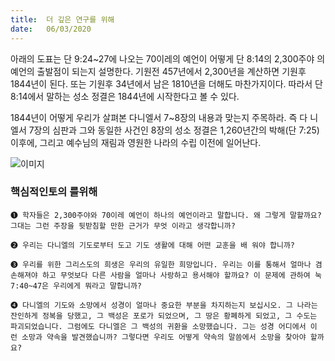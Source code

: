 ```yaml
---
title:  더 깊은 연구를 위해
date:   06/03/2020
---
```


아래의 도표는 단 9:24~27에 나오는 70이레의 예언이 어떻게 단 8:14의 2,300주야
의 예언의 출발점이 되는지 설명한다. 기원전 457년에서 2,300년을 계산하면 기원후
1844년이 된다. 또는 기원후 34년에서 남은 1810년을 더해도 마찬가지이다. 따라서 단
8:14에서 말하는 성소 정결은 1844년에 시작한다고 볼 수 있다.

1844년이 어떻게 우리가 살펴본 다니엘서 7~8장의 내용과 맞는지 주목하라. 즉 다
니엘서 7장의 심판과 그와 동일한 사건인 8장의 성소 정결은 1,260년간의 박해(단
7:25) 이후에, 그리고 예수님의 재림과 영원한 나라의 수립 이전에 일어난다.

<img src="https://sabbath-school-stage.adventech.io/api/v1/ko/quarterlies/2020-01/lessons/10/days/img01.png" style="max-width:100%" alt="이미지" />

### 핵심적인토의 를위해

`➊ 학자들은 2,300주야와 70이레 예언이 하나의 예언이라고 말합니다.
왜 그렇게 말할까요? 그대는 그런 주장을 뒷받침할 만한 근거가 무엇
이라고 생각합니까?`

`➋ 우리는 다니엘의 기도로부터 도고 기도 생활에 대해 어떤 교훈을 배
워야 합니까?`

`➌ 우리를 위한 그리스도의 희생은 우리의 유일한 희망입니다. 우리는 이를 통해서 얼마나 겸
손해져야 하고 무엇보다 다른 사람을 얼마나 사랑하고 용서해야 할까요? 이 문제에 관하여
눅 7:40~47은 우리에게 뭐라고 말합니까?`

`➍ 다니엘의 기도와 소망에서 성경이 얼마나 중요한 부분을 차지하는지 보십시오. 그 나라는
잔인하게 정복을 당했고, 그 백성은 포로가 되었으며, 그 땅은 황폐하게 되었고, 그 수도는
파괴되었습니다. 그럼에도 다니엘은 그 백성의 귀환을 소망했습니다. 그는 성경 어디에서 이
런 소망과 약속을 발견했습니까? 그렇다면 우리도 어떻게 약속의 말씀에서 소망을 찾아야
할까요?`